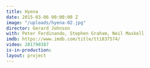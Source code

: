 ```yaml
---
title: Hyena
date: 2015-03-06 00:00:00 Z
image: "/uploads/hyena-02.jpg"
director: Gerard Johnson
with: Peter Ferdinando, Stephen Graham, Neil Maskell
imdb: https://www.imdb.com/title/tt1837574/
video: 281790387
is-in-production: 
layout: project
---
```


